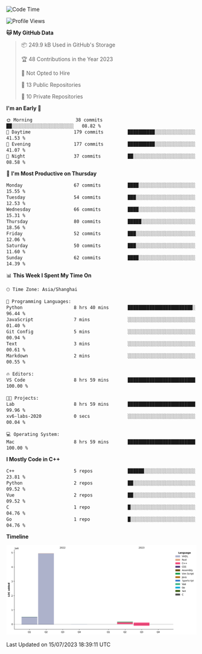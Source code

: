 <!--START_SECTION:waka-->
![Code Time](http://img.shields.io/badge/Code%20Time-155%20hrs%2021%20mins-blue)

![Profile Views](http://img.shields.io/badge/Profile%20Views-3-blue)

**🐱 My GitHub Data** 

> 📦 249.9 kB Used in GitHub's Storage 
 > 
> 🏆 48 Contributions in the Year 2023
 > 
> 🚫 Not Opted to Hire
 > 
> 📜 13 Public Repositories 
 > 
> 🔑 10 Private Repositories 
 > 
**I'm an Early 🐤** 

```text
🌞 Morning                38 commits          ██░░░░░░░░░░░░░░░░░░░░░░░   08.82 % 
🌆 Daytime                179 commits         ██████████░░░░░░░░░░░░░░░   41.53 % 
🌃 Evening                177 commits         ██████████░░░░░░░░░░░░░░░   41.07 % 
🌙 Night                  37 commits          ██░░░░░░░░░░░░░░░░░░░░░░░   08.58 % 
```
📅 **I'm Most Productive on Thursday** 

```text
Monday                   67 commits          ████░░░░░░░░░░░░░░░░░░░░░   15.55 % 
Tuesday                  54 commits          ███░░░░░░░░░░░░░░░░░░░░░░   12.53 % 
Wednesday                66 commits          ████░░░░░░░░░░░░░░░░░░░░░   15.31 % 
Thursday                 80 commits          █████░░░░░░░░░░░░░░░░░░░░   18.56 % 
Friday                   52 commits          ███░░░░░░░░░░░░░░░░░░░░░░   12.06 % 
Saturday                 50 commits          ███░░░░░░░░░░░░░░░░░░░░░░   11.60 % 
Sunday                   62 commits          ████░░░░░░░░░░░░░░░░░░░░░   14.39 % 
```


📊 **This Week I Spent My Time On** 

```text
🕑︎ Time Zone: Asia/Shanghai

💬 Programming Languages: 
Python                   8 hrs 40 mins       ████████████████████████░   96.44 % 
JavaScript               7 mins              ░░░░░░░░░░░░░░░░░░░░░░░░░   01.40 % 
Git Config               5 mins              ░░░░░░░░░░░░░░░░░░░░░░░░░   00.94 % 
Text                     3 mins              ░░░░░░░░░░░░░░░░░░░░░░░░░   00.61 % 
Markdown                 2 mins              ░░░░░░░░░░░░░░░░░░░░░░░░░   00.55 % 

🔥 Editors: 
VS Code                  8 hrs 59 mins       █████████████████████████   100.00 % 

🐱‍💻 Projects: 
Lab                      8 hrs 59 mins       █████████████████████████   99.96 % 
xv6-labs-2020            0 secs              ░░░░░░░░░░░░░░░░░░░░░░░░░   00.04 % 

💻 Operating System: 
Mac                      8 hrs 59 mins       █████████████████████████   100.00 % 
```

**I Mostly Code in C++** 

```text
C++                      5 repos             ██████░░░░░░░░░░░░░░░░░░░   23.81 % 
Python                   2 repos             ██░░░░░░░░░░░░░░░░░░░░░░░   09.52 % 
Vue                      2 repos             ██░░░░░░░░░░░░░░░░░░░░░░░   09.52 % 
C                        1 repo              █░░░░░░░░░░░░░░░░░░░░░░░░   04.76 % 
Go                       1 repo              █░░░░░░░░░░░░░░░░░░░░░░░░   04.76 % 
```



**Timeline**

![Lines of Code chart](https://raw.githubusercontent.com/xkz0777/xkz0777/master/assets/bar_graph.png)


 Last Updated on 15/07/2023 18:39:11 UTC
<!--END_SECTION:waka-->
